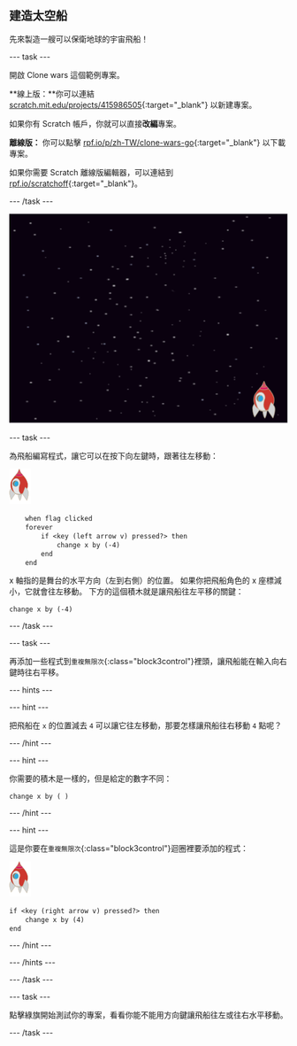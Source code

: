 ## 建造太空船

先來製造一艘可以保衛地球的宇宙飛船！

--- task ---

開啟 Clone wars 這個範例專案。

**線上版：**你可以連結 [scratch.mit.edu/projects/415986505](https://scratch.mit.edu/projects/415986505){:target="_blank"} 以新建專案。

如果你有 Scratch 帳戶，你就可以直接**改編**專案。

**離線版：** 你可以點擊 [rpf.io/p/zh-TW/clone-wars-go](http://rpf.io/p/zh-TW/clone-wars-go){:target="_blank"} 以下載專案。

如果你需要 Scratch 離線版編輯器，可以連結到 [rpf.io/scratchoff](https://rpf.io/scratchoff){:target="_blank"}。

--- /task ---

![初始專案](images/starter-project.png)

--- task ---

為飛船編寫程式，讓它可以在按下<kbd>向左</kbd>鍵時，跟著往左移動：

![飛船角色](images/rocket-sprite.png)

```blocks3
    when flag clicked
	forever
		if <key (left arrow v) pressed?> then
			change x by (-4)
		end
	end
```

x 軸指的是舞台的水平方向（左到右側）的位置。 如果你把飛船角色的 x 座標減小，它就會往左移動。 下方的這個積木就是讓飛船往左平移的關鍵：

```blocks3
change x by (-4)
```

--- /task ---

--- task ---

再添加一些程式到`重複無限次`{:class="block3control"}裡頭，讓飛船能在輸入<kbd>向右</kbd>鍵時往右平移。

--- hints ---


--- hint ---

把飛船在 `x` 的位置減去 `4` 可以讓它往左移動，那要怎樣讓飛船往右移動 `4` 點呢？

--- /hint ---

--- hint ---

你需要的積木是一樣的，但是給定的數字不同：

```blocks3
change x by ( )
```

--- /hint ---

--- hint ---

這是你要在`重複無限次`{:class="block3control"}迴圈裡要添加的程式：

![飛船角色](images/rocket-sprite.png)

```blocks3
if <key (right arrow v) pressed?> then
	change x by (4)
end
```

--- /hint ---

--- /hints ---

--- /task ---

--- task ---

點擊綠旗開始測試你的專案，看看你能不能用方向鍵讓飛船往左或往右水平移動。

--- /task ---